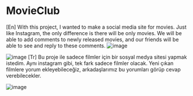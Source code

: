 # MovieClub
[En]
With this project, I wanted to make a social media site for movies. Just like Instagram, the only difference is there will be only movies. We will be able to add comments to newly released movies, and our friends will be able to see and reply to these comments.
![image](https://user-images.githubusercontent.com/97802665/222225037-209b9607-1d55-4420-87fd-cfd93146c15b.png)

![image](https://user-images.githubusercontent.com/97802665/222225175-278c1c0d-600a-4e3c-ac17-2913a5635e73.png)
[Tr]
Bu proje ile sadece filmler için bir sosyal medya sitesi yapmak istedim. Aynı instagram gibi, tek fark sadece filmler olacak. Yeni çıkan filmlere yorum ekleyebileceğiz, arkadaşlarımız bu yorumları görüp cevap verebilecekler.

![image](https://user-images.githubusercontent.com/97802665/222540383-c34ddb7b-080b-47ab-87a4-95e529bf359f.png)

